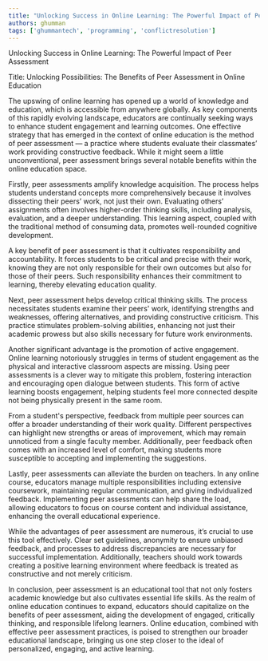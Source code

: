 ```yaml
---
title: "Unlocking Success in Online Learning: The Powerful Impact of Peer Assessment"  # Wrap the title in double quotes
authors: ghumman
tags: ['ghummantech', 'programming', 'conflictresolution']
---
```


Unlocking Success in Online Learning: The Powerful Impact of Peer Assessment
<!-- truncate -->

Title: Unlocking Possibilities: The Benefits of Peer Assessment in Online Education

The upswing of online learning has opened up a world of knowledge and education, which is accessible from anywhere globally. As key components of this rapidly evolving landscape, educators are continually seeking ways to enhance student engagement and learning outcomes. One effective strategy that has emerged in the context of online education is the method of peer assessment — a practice where students evaluate their classmates’ work providing constructive feedback. While it might seem a little unconventional, peer assessment brings several notable benefits within the online education space.

Firstly, peer assessments amplify knowledge acquisition. The process helps students understand concepts more comprehensively because it involves dissecting their peers’ work, not just their own. Evaluating others’ assignments often involves higher-order thinking skills, including analysis, evaluation, and a deeper understanding. This learning aspect, coupled with the traditional method of consuming data, promotes well-rounded cognitive development.

A key benefit of peer assessment is that it cultivates responsibility and accountability. It forces students to be critical and precise with their work, knowing they are not only responsible for their own outcomes but also for those of their peers. Such responsibility enhances their commitment to learning, thereby elevating education quality.

Next, peer assessment helps develop critical thinking skills. The process necessitates students examine their peers' work, identifying strengths and weaknesses, offering alternatives, and providing constructive criticism. This practice stimulates problem-solving abilities, enhancing not just their academic prowess but also skills necessary for future work environments.

Another significant advantage is the promotion of active engagement. Online learning notoriously struggles in terms of student engagement as the physical and interactive classroom aspects are missing. Using peer assessments is a clever way to mitigate this problem, fostering interaction and encouraging open dialogue between students. This form of active learning boosts engagement, helping students feel more connected despite not being physically present in the same room.

From a student's perspective, feedback from multiple peer sources can offer a broader understanding of their work quality. Different perspectives can highlight new strengths or areas of improvement, which may remain unnoticed from a single faculty member. Additionally, peer feedback often comes with an increased level of comfort, making students more susceptible to accepting and implementing the suggestions.

Lastly, peer assessments can alleviate the burden on teachers. In any online course, educators manage multiple responsibilities including extensive coursework, maintaining regular communication, and giving individualized feedback. Implementing peer assessments can help share the load, allowing educators to focus on course content and individual assistance, enhancing the overall educational experience.

While the advantages of peer assessment are numerous, it’s crucial to use this tool effectively. Clear set guidelines, anonymity to ensure unbiased feedback, and processes to address discrepancies are necessary for successful implementation. Additionally, teachers should work towards creating a positive learning environment where feedback is treated as constructive and not merely criticism.

In conclusion, peer assessment is an educational tool that not only fosters academic knowledge but also cultivates essential life skills. As the realm of online education continues to expand, educators should capitalize on the benefits of peer assessment, aiding the development of engaged, critically thinking, and responsible lifelong learners. Online education, combined with effective peer assessment practices, is poised to strengthen our broader educational landscape, bringing us one step closer to the ideal of personalized, engaging, and active learning.
